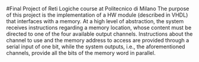 #Final Project of Reti Logiche course at Politecnico di Milano
The purpose of this project is the implementation of a HW module (described in VHDL) that interfaces with a memory.
At a high level of abstraction, the system receives instructions regarding a memory location, whose content must be directed to one of the four available output channels. 
Instructions about the channel to use and the memory address to access are provided through a serial input of one bit, while the system outputs, i.e., the aforementioned channels, provide all the bits of the memory word in parallel.

